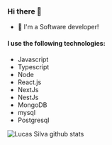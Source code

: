 ### Hi there 👋

- 💬 I'm a Software developer!


#### I use the following technologies: 

- Javascript
- Typescript
- Node
- React.js
- NextJs
- NestJs
- MongoDB
- mysql
- Postgresql

![Lucas Silva github stats](https://github-readme-stats.vercel.app/api?username=eugenio-silva&show_icons=true&theme=radical)





